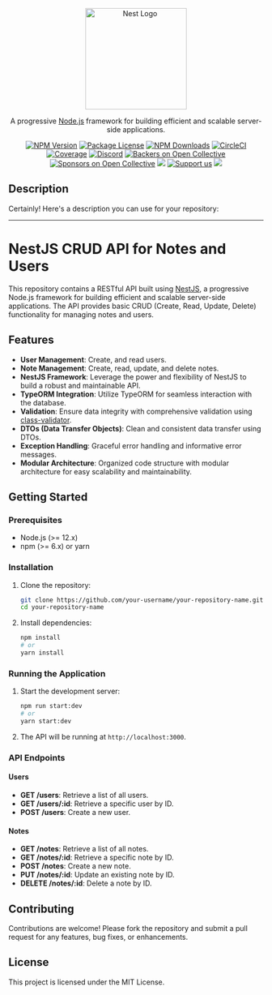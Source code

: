 <p align="center">
  <a href="http://nestjs.com/" target="blank"><img src="https://nestjs.com/img/logo-small.svg" width="200" alt="Nest Logo" /></a>
</p>

[circleci-image]: https://img.shields.io/circleci/build/github/nestjs/nest/master?token=abc123def456

[circleci-url]: https://circleci.com/gh/nestjs/nest

  <p align="center">A progressive <a href="http://nodejs.org" target="_blank">Node.js</a> framework for building efficient and scalable server-side applications.</p>
    <p align="center">
<a href="https://www.npmjs.com/~nestjscore" target="_blank"><img src="https://img.shields.io/npm/v/@nestjs/core.svg" alt="NPM Version" /></a>
<a href="https://www.npmjs.com/~nestjscore" target="_blank"><img src="https://img.shields.io/npm/l/@nestjs/core.svg" alt="Package License" /></a>
<a href="https://www.npmjs.com/~nestjscore" target="_blank"><img src="https://img.shields.io/npm/dm/@nestjs/common.svg" alt="NPM Downloads" /></a>
<a href="https://circleci.com/gh/nestjs/nest" target="_blank"><img src="https://img.shields.io/circleci/build/github/nestjs/nest/master" alt="CircleCI" /></a>
<a href="https://coveralls.io/github/nestjs/nest?branch=master" target="_blank"><img src="https://coveralls.io/repos/github/nestjs/nest/badge.svg?branch=master#9" alt="Coverage" /></a>
<a href="https://discord.gg/G7Qnnhy" target="_blank"><img src="https://img.shields.io/badge/discord-online-brightgreen.svg" alt="Discord"/></a>
<a href="https://opencollective.com/nest#backer" target="_blank"><img src="https://opencollective.com/nest/backers/badge.svg" alt="Backers on Open Collective" /></a>
<a href="https://opencollective.com/nest#sponsor" target="_blank"><img src="https://opencollective.com/nest/sponsors/badge.svg" alt="Sponsors on Open Collective" /></a>
  <a href="https://paypal.me/kamilmysliwiec" target="_blank"><img src="https://img.shields.io/badge/Donate-PayPal-ff3f59.svg"/></a>
    <a href="https://opencollective.com/nest#sponsor"  target="_blank"><img src="https://img.shields.io/badge/Support%20us-Open%20Collective-41B883.svg" alt="Support us"></a>
  <a href="https://twitter.com/nestframework" target="_blank"><img src="https://img.shields.io/twitter/follow/nestframework.svg?style=social&label=Follow"></a>
</p>
  <!--[![Backers on Open Collective](https://opencollective.com/nest/backers/badge.svg)](https://opencollective.com/nest#backer)
  [![Sponsors on Open Collective](https://opencollective.com/nest/sponsors/badge.svg)](https://opencollective.com/nest#sponsor)-->

## Description

Certainly! Here's a description you can use for your repository:

---

# NestJS CRUD API for Notes and Users

This repository contains a RESTful API built using [NestJS](https://nestjs.com/), a progressive Node.js framework for building efficient and scalable server-side applications. The API provides basic CRUD (Create, Read, Update, Delete) functionality for managing notes and users.

## Features

- **User Management**: Create, and read users.
- **Note Management**: Create, read, update, and delete notes.
- **NestJS Framework**: Leverage the power and flexibility of NestJS to build a robust and maintainable API.
- **TypeORM Integration**: Utilize TypeORM for seamless interaction with the database.
- **Validation**: Ensure data integrity with comprehensive validation using [class-validator](https://github.com/typestack/class-validator).
- **DTOs (Data Transfer Objects)**: Clean and consistent data transfer using DTOs.
- **Exception Handling**: Graceful error handling and informative error messages.
- **Modular Architecture**: Organized code structure with modular architecture for easy scalability and maintainability.

## Getting Started

### Prerequisites

- Node.js (>= 12.x)
- npm (>= 6.x) or yarn

### Installation

1. Clone the repository:
   ```bash
   git clone https://github.com/your-username/your-repository-name.git
   cd your-repository-name
   ```

2. Install dependencies:
   ```bash
   npm install
   # or
   yarn install
   ```

### Running the Application

1. Start the development server:
   ```bash
   npm run start:dev
   # or
   yarn start:dev
   ```

2. The API will be running at `http://localhost:3000`.

### API Endpoints

#### Users

- **GET /users**: Retrieve a list of all users.
- **GET /users/:id**: Retrieve a specific user by ID.
- **POST /users**: Create a new user.

#### Notes

- **GET /notes**: Retrieve a list of all notes.
- **GET /notes/:id**: Retrieve a specific note by ID.
- **POST /notes**: Create a new note.
- **PUT /notes/:id**: Update an existing note by ID.
- **DELETE /notes/:id**: Delete a note by ID.

## Contributing

Contributions are welcome! Please fork the repository and submit a pull request for any features, bug fixes, or enhancements.

## License

This project is licensed under the MIT License.
